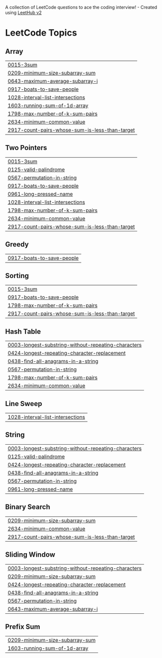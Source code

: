 A collection of LeetCode questions to ace the coding interview! - Created using [LeetHub v2](https://github.com/arunbhardwaj/LeetHub-2.0)
<!---LeetCode Topics Start-->
# LeetCode Topics
## Array
|  |
| ------- |
| [0015-3sum](https://github.com/welidemezene/leetcode_algorithm_problem/tree/master/0015-3sum) |
| [0209-minimum-size-subarray-sum](https://github.com/welidemezene/leetcode_algorithm_problem/tree/master/0209-minimum-size-subarray-sum) |
| [0643-maximum-average-subarray-i](https://github.com/welidemezene/leetcode_algorithm_problem/tree/master/0643-maximum-average-subarray-i) |
| [0917-boats-to-save-people](https://github.com/welidemezene/leetcode_algorithm_problem/tree/master/0917-boats-to-save-people) |
| [1028-interval-list-intersections](https://github.com/welidemezene/leetcode_algorithm_problem/tree/master/1028-interval-list-intersections) |
| [1603-running-sum-of-1d-array](https://github.com/welidemezene/leetcode_algorithm_problem/tree/master/1603-running-sum-of-1d-array) |
| [1798-max-number-of-k-sum-pairs](https://github.com/welidemezene/leetcode_algorithm_problem/tree/master/1798-max-number-of-k-sum-pairs) |
| [2634-minimum-common-value](https://github.com/welidemezene/leetcode_algorithm_problem/tree/master/2634-minimum-common-value) |
| [2917-count-pairs-whose-sum-is-less-than-target](https://github.com/welidemezene/leetcode_algorithm_problem/tree/master/2917-count-pairs-whose-sum-is-less-than-target) |
## Two Pointers
|  |
| ------- |
| [0015-3sum](https://github.com/welidemezene/leetcode_algorithm_problem/tree/master/0015-3sum) |
| [0125-valid-palindrome](https://github.com/welidemezene/leetcode_algorithm_problem/tree/master/0125-valid-palindrome) |
| [0567-permutation-in-string](https://github.com/welidemezene/leetcode_algorithm_problem/tree/master/0567-permutation-in-string) |
| [0917-boats-to-save-people](https://github.com/welidemezene/leetcode_algorithm_problem/tree/master/0917-boats-to-save-people) |
| [0961-long-pressed-name](https://github.com/welidemezene/leetcode_algorithm_problem/tree/master/0961-long-pressed-name) |
| [1028-interval-list-intersections](https://github.com/welidemezene/leetcode_algorithm_problem/tree/master/1028-interval-list-intersections) |
| [1798-max-number-of-k-sum-pairs](https://github.com/welidemezene/leetcode_algorithm_problem/tree/master/1798-max-number-of-k-sum-pairs) |
| [2634-minimum-common-value](https://github.com/welidemezene/leetcode_algorithm_problem/tree/master/2634-minimum-common-value) |
| [2917-count-pairs-whose-sum-is-less-than-target](https://github.com/welidemezene/leetcode_algorithm_problem/tree/master/2917-count-pairs-whose-sum-is-less-than-target) |
## Greedy
|  |
| ------- |
| [0917-boats-to-save-people](https://github.com/welidemezene/leetcode_algorithm_problem/tree/master/0917-boats-to-save-people) |
## Sorting
|  |
| ------- |
| [0015-3sum](https://github.com/welidemezene/leetcode_algorithm_problem/tree/master/0015-3sum) |
| [0917-boats-to-save-people](https://github.com/welidemezene/leetcode_algorithm_problem/tree/master/0917-boats-to-save-people) |
| [1798-max-number-of-k-sum-pairs](https://github.com/welidemezene/leetcode_algorithm_problem/tree/master/1798-max-number-of-k-sum-pairs) |
| [2917-count-pairs-whose-sum-is-less-than-target](https://github.com/welidemezene/leetcode_algorithm_problem/tree/master/2917-count-pairs-whose-sum-is-less-than-target) |
## Hash Table
|  |
| ------- |
| [0003-longest-substring-without-repeating-characters](https://github.com/welidemezene/leetcode_algorithm_problem/tree/master/0003-longest-substring-without-repeating-characters) |
| [0424-longest-repeating-character-replacement](https://github.com/welidemezene/leetcode_algorithm_problem/tree/master/0424-longest-repeating-character-replacement) |
| [0438-find-all-anagrams-in-a-string](https://github.com/welidemezene/leetcode_algorithm_problem/tree/master/0438-find-all-anagrams-in-a-string) |
| [0567-permutation-in-string](https://github.com/welidemezene/leetcode_algorithm_problem/tree/master/0567-permutation-in-string) |
| [1798-max-number-of-k-sum-pairs](https://github.com/welidemezene/leetcode_algorithm_problem/tree/master/1798-max-number-of-k-sum-pairs) |
| [2634-minimum-common-value](https://github.com/welidemezene/leetcode_algorithm_problem/tree/master/2634-minimum-common-value) |
## Line Sweep
|  |
| ------- |
| [1028-interval-list-intersections](https://github.com/welidemezene/leetcode_algorithm_problem/tree/master/1028-interval-list-intersections) |
## String
|  |
| ------- |
| [0003-longest-substring-without-repeating-characters](https://github.com/welidemezene/leetcode_algorithm_problem/tree/master/0003-longest-substring-without-repeating-characters) |
| [0125-valid-palindrome](https://github.com/welidemezene/leetcode_algorithm_problem/tree/master/0125-valid-palindrome) |
| [0424-longest-repeating-character-replacement](https://github.com/welidemezene/leetcode_algorithm_problem/tree/master/0424-longest-repeating-character-replacement) |
| [0438-find-all-anagrams-in-a-string](https://github.com/welidemezene/leetcode_algorithm_problem/tree/master/0438-find-all-anagrams-in-a-string) |
| [0567-permutation-in-string](https://github.com/welidemezene/leetcode_algorithm_problem/tree/master/0567-permutation-in-string) |
| [0961-long-pressed-name](https://github.com/welidemezene/leetcode_algorithm_problem/tree/master/0961-long-pressed-name) |
## Binary Search
|  |
| ------- |
| [0209-minimum-size-subarray-sum](https://github.com/welidemezene/leetcode_algorithm_problem/tree/master/0209-minimum-size-subarray-sum) |
| [2634-minimum-common-value](https://github.com/welidemezene/leetcode_algorithm_problem/tree/master/2634-minimum-common-value) |
| [2917-count-pairs-whose-sum-is-less-than-target](https://github.com/welidemezene/leetcode_algorithm_problem/tree/master/2917-count-pairs-whose-sum-is-less-than-target) |
## Sliding Window
|  |
| ------- |
| [0003-longest-substring-without-repeating-characters](https://github.com/welidemezene/leetcode_algorithm_problem/tree/master/0003-longest-substring-without-repeating-characters) |
| [0209-minimum-size-subarray-sum](https://github.com/welidemezene/leetcode_algorithm_problem/tree/master/0209-minimum-size-subarray-sum) |
| [0424-longest-repeating-character-replacement](https://github.com/welidemezene/leetcode_algorithm_problem/tree/master/0424-longest-repeating-character-replacement) |
| [0438-find-all-anagrams-in-a-string](https://github.com/welidemezene/leetcode_algorithm_problem/tree/master/0438-find-all-anagrams-in-a-string) |
| [0567-permutation-in-string](https://github.com/welidemezene/leetcode_algorithm_problem/tree/master/0567-permutation-in-string) |
| [0643-maximum-average-subarray-i](https://github.com/welidemezene/leetcode_algorithm_problem/tree/master/0643-maximum-average-subarray-i) |
## Prefix Sum
|  |
| ------- |
| [0209-minimum-size-subarray-sum](https://github.com/welidemezene/leetcode_algorithm_problem/tree/master/0209-minimum-size-subarray-sum) |
| [1603-running-sum-of-1d-array](https://github.com/welidemezene/leetcode_algorithm_problem/tree/master/1603-running-sum-of-1d-array) |
<!---LeetCode Topics End-->